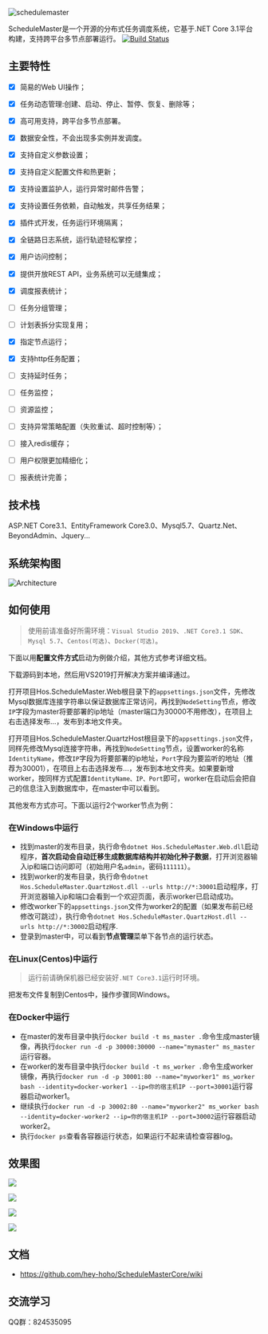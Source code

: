 
![schedulemaster ](https://imgkr.cn-bj.ufileos.com/3e2e493c-8813-4f4a-8b42-0a4882929ccd.png)

ScheduleMaster是一个开源的分布式任务调度系统，它基于.NET Core 3.1平台构建，支持跨平台多节点部署运行。
[![Build Status](https://dev.azure.com/591310381/ScheduleMasterCore/_apis/build/status/ScheduleMasterCore?branchName=master)](https://dev.azure.com/591310381/ScheduleMasterCore/_build/latest?definitionId=4&branchName=master)


## 主要特性
- [x] 简易的Web UI操作；
- [x] 任务动态管理:创建、启动、停止、暂停、恢复、删除等；
- [x] 高可用支持，跨平台多节点部署。
- [x] 数据安全性，不会出现多实例并发调度。
- [x] 支持自定义参数设置；
- [x] 支持自定义配置文件和热更新；
- [x] 支持设置监护人，运行异常时邮件告警；
- [x] 支持设置任务依赖，自动触发，共享任务结果；
- [x] 插件式开发，任务运行环境隔离；
- [x] 全链路日志系统，运行轨迹轻松掌控；
- [x] 用户访问控制；
- [x] 提供开放REST API，业务系统可以无缝集成；
- [x] 调度报表统计；
- [ ] 任务分组管理；
- [ ] 计划表拆分实现复用；
- [x] 指定节点运行；
- [x] 支持http任务配置；
- [ ] 支持延时任务；
- [ ] 任务监控；
- [ ] 资源监控；
- [ ] 支持异常策略配置（失败重试、超时控制等）；
- [ ] 接入redis缓存；
- [ ] 用户权限更加精细化；
- [ ] 报表统计完善；


## 技术栈
ASP.NET Core3.1、EntityFramework Core3.0、Mysql5.7、Quartz.Net、BeyondAdmin、Jquery...


## 系统架构图
![Architecture ](https://imgkr.cn-bj.ufileos.com/9b61a8f3-fabf-4a87-ad60-1d25bf92fc12.png)


## 如何使用

> 使用前请准备好所需环境：`Visual Studio 2019`、`.NET Core3.1 SDK`、`Mysql 5.7`、`Centos(可选)`、`Docker(可选)`。

下面以用**配置文件方式**启动为例做介绍，其他方式参考详细文档。

下载源码到本地，然后用VS2019打开解决方案并编译通过。

打开项目Hos.ScheduleMaster.Web根目录下的`appsettings.json`文件，先修改Mysql数据库连接字符串以保证数据库正常访问，再找到`NodeSetting`节点，修改`IP`字段为master将要部署的ip地址（master端口为30000不用修改），在项目上右击选择发布...，发布到本地文件夹。

打开项目Hos.ScheduleMaster.QuartzHost根目录下的`appsettings.json`文件，同样先修改Mysql连接字符串，再找到`NodeSetting`节点，设置worker的名称`IdentityName`，修改`IP`字段为将要部署的ip地址，`Port`字段为要监听的地址（推荐为30001），在项目上右击选择发布...，发布到本地文件夹。如果要新增worker，按同样方式配置`IdentityName、IP、Port`即可，worker在启动后会把自己的信息注入到数据库中，在master中可以看到。

其他发布方式亦可。下面以运行2个worker节点为例：

### 在Windows中运行
* 找到master的发布目录，执行命令`dotnet Hos.ScheduleMaster.Web.dll`启动程序，**首次启动会自动迁移生成数据库结构并初始化种子数据**，打开浏览器输入ip和端口访问即可（初始用户名`admin`，密码`111111`）。
* 找到worker的发布目录，执行命令`dotnet Hos.ScheduleMaster.QuartzHost.dll --urls http://*:30001`启动程序，打开浏览器输入ip和端口会看到一个欢迎页面，表示worker已启动成功。
* 修改worker下的`appsettings.json`文件为worker2的配置（如果发布前已经修改可跳过），执行命令`dotnet Hos.ScheduleMaster.QuartzHost.dll --urls http://*:30002`启动程序.
* 登录到master中，可以看到**节点管理**菜单下各节点的运行状态。

### 在Linux(Centos)中运行
> 运行前请确保机器已经安装好`.NET Core3.1`运行时环境。

把发布文件复制到Centos中，操作步骤同Windows。

### 在Docker中运行
* 在master的发布目录中执行`docker build -t ms_master .`命令生成master镜像，再执行`docker run -d -p 30000:30000 --name="mymaster" ms_master`运行容器。
* 在worker的发布目录中执行`docker build -t ms_worker .`命令生成worker镜像，再执行`docker run -d -p 30001:80 --name="myworker1" ms_worker bash --identity=docker-worker1 --ip=你的宿主机IP --port=30001`运行容器启动worker1。
* 继续执行`docker run -d -p 30002:80 --name="myworker2" ms_worker bash --identity=docker-worker2 --ip=你的宿主机IP --port=30002`运行容器启动worker2。
* 执行`docker ps`查看各容器运行状态，如果运行不起来请检查容器log。


## 效果图
![ ](https://imgkr.cn-bj.ufileos.com/11abe3ce-5ffa-4275-9b34-582a0f202934.png)

![ ](https://imgkr.cn-bj.ufileos.com/c5331959-ca55-4377-9c27-9b3639a3d223.png)

![ ](https://imgkr.cn-bj.ufileos.com/7acd35ed-b634-4ab8-a919-3a43a0f43f87.png)

![ ](https://imgkr.cn-bj.ufileos.com/d0f48272-ab36-45d9-a093-f14a5bd2d7d1.png)


## 文档

- https://github.com/hey-hoho/ScheduleMasterCore/wiki


## 交流学习

QQ群：824535095